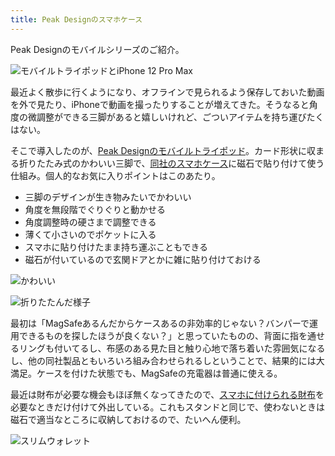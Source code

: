 ```yaml
---
title: Peak Designのスマホケース
---
```

Peak Designのモバイルシリーズのご紹介。

![](https://lh3.googleusercontent.com/XFpDdN4wB3YcPsmYkqfEFla1bqaj7O53-hI7IE-dMrhyYwyGULUoFTuJiO-FuXufJ7HvW7EBA6nBd9C-_nxpdv7sgdmEDgR2hdn3EoGe4ut95pQt3lr_0yLGeX0VWuWiyMdSvQU7s_qkYDAh1A7wcAytoomanh9UonIjQQsgHM_F8BZN-tSztJ17zU9L "モバイルトライポッドとiPhone 12 Pro Max")

最近よく散歩に行くようになり、オフラインで見られるよう保存しておいた動画を外で見たり、iPhoneで動画を撮ったりすることが増えてきた。そうなると角度の微調整ができる三脚があると嬉しいけれど、ごついアイテムを持ち運びたくはない。

そこで導入したのが、[Peak Designのモバイルトライポッド](https://www.amazon.co.jp/dp/B09FRZPLL3)。カード形状に収まる折りたたみ式のかわいい三脚で、[同社のスマホケース](https://www.amazon.co.jp/dp/B09FP3HP7Z?)に磁石で貼り付けて使う仕組み。個人的なお気に入りポイントはこのあたり。

*   三脚のデザインが生き物みたいでかわいい
*   角度を無段階でぐりぐりと動かせる
*   角度調整時の硬さまで調整できる
*   薄くて小さいのでポケットに入る
*   スマホに貼り付けたまま持ち運ぶこともできる
*   磁石が付いているので玄関ドアとかに雑に貼り付けておける

![](https://lh5.googleusercontent.com/UjJvNUks7e2Nu6nj4b2YU_JqPSOqg_HQaq7U2Ofp_uXCVGOHoHoRc1qD08a_r5mrN0c1tRvGiSFL5dLlk73hqODvaiaSWSbxWNRte_cccWY8SjEPXDTtMnRHsyDwNHUeB6yvNanDsUYF5t29g-DPuNfqpJoT8IqGb1wHIAFSdx-3Qi_2EbA9zMJ6MY3k "かわいい")

![](https://lh6.googleusercontent.com/nZDXxwDcz3BAwSUmIpukz4eH6b7XHkWE6z7H7S5Dnqgg5fMn0wFjSr1AuYr9vQDBFu3UWmZoV_tld50nf7vfmZfZCE1X_1dVaWxVf1zuzIvt5zpmtOJMAzFXqWJm6RhqA0bi_dA6FKUYR8kXCKw00IHqa2h6GlyFuTZ84ppPAuOH-jLYIPbZtC5YKiZg "折りたたんだ様子")

最初は「MagSafeあるんだからケースあるの非効率的じゃない？バンパーで運用できるものを探したほうが良くない？」と思っていたものの、背面に指を通せるリングも付いてるし、布感のある見た目と触り心地で落ち着いた雰囲気になるし、他の同社製品ともいろいろ組み合わせられるしということで、結果的には大満足。ケースを付けた状態でも、MagSafeの充電器は普通に使える。

最近は財布が必要な機会もほぼ無くなってきたので、[スマホに付けられる財布](https://www.amazon.co.jp/dp/B09FSGW671)を必要なときだけ付けて外出している。これもスタンドと同じで、使わないときは磁石で適当なところに収納しておけるので、たいへん便利。

![](https://lh4.googleusercontent.com/zxnBx57E4p3OdPHJkGj-v5Tc0N1XvcEs_L1pryT1b2Us6oBBD9BTFmjU5zuwUXl_xeiw86TMWJbrKGna_rJzR6r4zbPJJRj6gKWPzHgLt2ZM3AD6r4ldZRTNBKFvDBamsbJN-E7dzMILiwxUuf03NH0L8AMqIYLcq8H3zVjbJDGq11RPGeBZE0bAz_15 "スリムウォレット")
